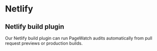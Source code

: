 # Netlify

## Netlify build plugin

Our Netlify build plugin can run PageWatch audits automatically from pull request previews or production builds.

